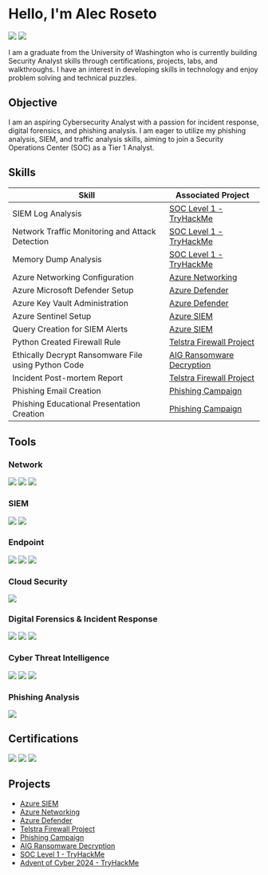 # Hello, I'm Alec Roseto
<a href="https://www.linkedin.com/in/alec-roseto/"><img src="https://img.shields.io/badge/-LinkedIn-0072b1?&style=for-the-badge&logo=linkedin&logoColor=white" /></a> 
<a href="https://tryhackme.com/p/aproseto"><img src="https://img.shields.io/badge/-TryHackMe-%23212C42?style=for-the-badge&logo=tryhackme&logoColor=white" /></a>

I am a graduate from the University of Washington who is currently building Security Analyst skills through certifications, projects, labs, and walkthroughs. I have an interest in developing skills in technology and enjoy problem solving and technical puzzles.

## Objective
I am an aspiring Cybersecurity Analyst with a passion for incident response, digital forensics, and phishing analysis. I am eager to utilize my phishing analysis, SIEM, and traffic analysis skills, aiming to join a Security Operations Center (SOC) as a Tier 1 Analyst.

## Skills

| Skill                                         | Associated Project         |
|-----------------------------------------------|----------------------------|
| SIEM Log Analysis          | <a href="https://github.com/aproseto/SOC-Level-1">SOC Level 1 - TryHackMe</a>|
| Network Traffic Monitoring and Attack Detection | <a href="https://github.com/aproseto/SOC-Level-1">SOC Level 1 - TryHackMe</a>|
| Memory Dump Analysis        | <a href="https://github.com/aproseto/SOC-Level-1">SOC Level 1 - TryHackMe</a>|
| Azure Networking Configuration | <a href="https://github.com/aproseto/Azure-Networking">Azure Networking</a>|
| Azure Microsoft Defender Setup | <a href="https://github.com/aproseto/Microsoft-Defender-with-Azure/"> Azure Defender</a>|
| Azure Key Vault Administration | <a href="https://github.com/aproseto/Microsoft-Defender-with-Azure/"> Azure Defender</a>|
| Azure Sentinel Setup | <a href="https://github.com/aproseto/Azure-SIEM">Azure SIEM</a>|
| Query Creation for SIEM Alerts | <a href="https://github.com/aproseto/Azure-SIEM">Azure SIEM</a>|
| Python Created Firewall Rule        | <a href="https://github.com/aproseto/Telstra-Firewall-Project">Telstra Firewall Project</a>|
| Ethically Decrypt Ransomware File using Python Code | <a href="https://github.com/aproseto/AIG-Ransomware-Decryption">AIG Ransomware Decryption</a>|
| Incident Post-mortem Report        | <a href="https://github.com/aproseto/Telstra-Firewall-Project">Telstra Firewall Project</a>|
| Phishing Email Creation          | <a href="https://github.com/aproseto/Phishing-Campaign">Phishing Campaign</a>|
| Phishing Educational Presentation Creation          | <a href="https://github.com/aproseto/Phishing-Campaign">Phishing Campaign</a>|

## Tools

### Network
<div>
    <img src="https://img.shields.io/badge/-Wireshark-1679A7?&style=for-the-badge&logo=Wireshark&logoColor=white" />
    <img src="https://img.shields.io/badge/-BRIM-0078D7?style=for-the-badge&logo=Brim&logoColor=white" />
    <img src="https://img.shields.io/badge/-Zeek-777BB4?&style=for-the-badge&logo=Zeek&logoColor=white" />
</div>

### SIEM
<div>
    <img src="https://img.shields.io/badge/-Splunk-000000?&style=for-the-badge&logo=Splunk&logoColor=white" />
    <img src="https://img.shields.io/badge/-Elastic (ELK)-005571?&style=for-the-badge&logo=Elastic&logoColor=white" />
</div>

### Endpoint
<div>
    <img src="https://img.shields.io/badge/-Windows%20Event%20Logs-0078D7?style=for-the-badge&logo=windows&logoColor=white" />
    <img src="https://img.shields.io/badge/-Sysmon-4E4E4E?style=for-the-badge&logo=windows&logoColor=white" />
    <img src="https://img.shields.io/badge/-DeepBlueCLI-000080?style=for-the-badge&logo=windows&logoColor=white" />
</div>

### Cloud Security
<div>
    <img src="https://img.shields.io/badge/-Microsoft%20Azure-0078D4?style=for-the-badge&logo=microsoft-azure&logoColor=white" />
</div>

### Digital Forensics & Incident Response
<div>
    <img src="https://img.shields.io/badge/-Autopsy-3B3B3B?style=for-the-badge&logo=autopsy&logoColor=white" />
    <img src="https://img.shields.io/badge/-TheHive-FEBE10?style=for-the-badge&logo=thehive&logoColor=white" />
    <img src="https://img.shields.io/badge/-Volatility-8B0000?style=for-the-badge&logo=volatility&logoColor=white" />
</div>

### Cyber Threat Intelligence
<div>
    <img src="https://img.shields.io/badge/-CyberChef-57B65A?style=for-the-badge&logo=cyberchef&logoColor=white" />
    <img src="https://img.shields.io/badge/-MITRE%20ATT%26CK-FC4F1E?style=for-the-badge&logo=mitre&logoColor=white" />
    <img src="https://img.shields.io/badge/-VirusTotal-0072C6?style=for-the-badge&logo=virustotal&logoColor=white" />

</div>

### Phishing Analysis
<div>
    <img src="https://img.shields.io/badge/-Thunderbird-1F5B8C?style=for-the-badge&logo=thunderbird&logoColor=white" />
</div>

## Certifications
<div>
    <a href="https://www.credly.com/badges/0e5e243c-27a6-49ee-91e2-b1a4f8c5bf51/public_url"><img src="https://img.shields.io/badge/-Security%2B-FF0000?&style=for-the-badge&logo=CompTIA&logoColor=white" /></a>
    <a href="https://www.credly.com/badges/13ef7feb-65d6-4f79-b3c3-685a7817642c/public_url"><img src="https://img.shields.io/badge/-Blue%20Team%20Level%201-0c3041?&style=for-the-badge&logo=logoColor=white" /></a>
    <a href="https://www.credly.com/badges/db015c40-b3fd-4a12-ad5e-9a1938d5e242/public_url"><img src="https://img.shields.io/badge/-Cybersecurity%2B-0078D4?&style=for-the-badge&logo=Google&logoColor=white" /></a>
</div>

## Projects
- <a href="https://github.com/aproseto/Azure-SIEM">Azure SIEM</a>
- <a href="https://github.com/aproseto/Azure-Networking">Azure Networking</a>
- <a href="https://github.com/aproseto/Microsoft-Defender-with-Azure/"> Azure Defender</a>
- <a href="https://github.com/aproseto/Telstra-Firewall-Project">Telstra Firewall Project</a>
- <a href="https://github.com/aproseto/Phishing-Campaign">Phishing Campaign</a>
- <a href="https://github.com/aproseto/AIG-Ransomware-Decryption">AIG Ransomware Decryption</a>
- <a href="https://github.com/aproseto/SOC-Level-1">SOC Level 1 - TryHackMe</a>
- <a href="https://github.com/aproseto/Advent-of-Cyber-2024">Advent of Cyber 2024 - TryHackMe</a>
